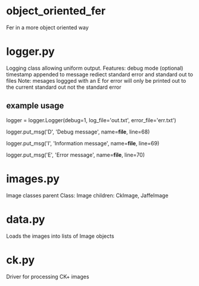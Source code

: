 # object_oriented_fer
Fer in a more object oriented way

# logger.py
Logging class allowing uniform output.
  Features:
    debug mode (optional)
    timestamp appended to message
    rediect standard error and standard out to files
  Note:
    mesages loggged with an E for error will only be printed out to the current standard out not the standard error

## example usage
  logger = logger.Logger(debug=1, log_file='out.txt', error_file='err.txt')
  
  logger.put_msg('D', 'Debug message', name=__file__, line=68)
  
  logger.put_msg('I', 'Information message', name=__file__, line=69)
  
  logger.put_msg('E', 'Error message', name=__file__, line=70)

# images.py
Image classes
  parent Class: Image
  children: CkImage, JaffeImage
    
 # data.py
  Loads the images into lists of Image objects
  
 # ck.py
  Driver for processing CK+ images
  
  
